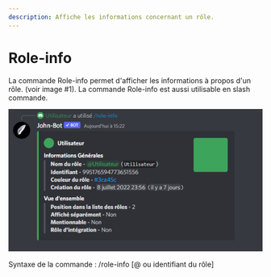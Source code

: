 ```yaml
---
description: Affiche les informations concernant un rôle.
---
```


# Role-info

La commande Role-info permet d'afficher les informations à propos d'un rôle. (voir image #1). La commande Role-info est aussi utilisable en slash commande.

![Image #1](../../../.gitbook/assets/RoleInfo.png)

Syntaxe de la commande : /role-info \[@ ou identifiant du rôle]
